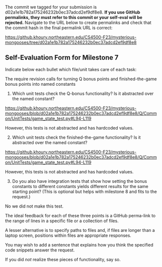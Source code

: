 The commit we tagged for your submission is d02a1e1b782a175246232b0ec37adcd2ef9df8e8.
**If you use GitHub permalinks, they must refer to this commit or your self-eval will be rejected.**
Navigate to the URL below to create permalinks and check that the commit hash in the final permalink URL is correct:

https://github.khoury.northeastern.edu/CS4500-F23/mysterious-mongooses/tree/d02a1e1b782a175246232b0ec37adcd2ef9df8e8

## Self-Evaluation Form for Milestone 7

Indicate below each bullet which file/unit takes care of each task:

The require revision calls for turning Q bonus points and
finished-the-game bonus points into named constants

1. Which unit tests check the Q-bonus functionality? Is it abstracted
   over the named constant? 

https://github.khoury.northeastern.edu/CS4500-F23/mysterious-mongooses/blob/d02a1e1b782a175246232b0ec37adcd2ef9df8e8/Q/Common/UnitTests/game_state_test.py#L94-L119

However, this tests is not abstracted and has hardcoded values.

2. Which unit tests check the finished-the-game functionality? Is it
   abstracted over the named constant?

https://github.khoury.northeastern.edu/CS4500-F23/mysterious-mongooses/blob/d02a1e1b782a175246232b0ec37adcd2ef9df8e8/Q/Common/UnitTests/game_state_test.py#L94-L119

However, this tests is not abstracted and has hardcoded values.

3. Do you also have integration tests that show how setting the bonus
   constants to different constants yields different results for the
   same starting point? (This is optional but helps with milestone 8
   and fits to the request.) 

No we did not make this test. 

The ideal feedback for each of these three points is a GitHub
perma-link to the range of lines in a specific file or a collection of
files.

A lesser alternative is to specify paths to files and, if files are
longer than a laptop screen, positions within files are appropriate
responses.

You may wish to add a sentence that explains how you think the
specified code snippets answer the request.

If you did *not* realize these pieces of functionality, say so.

